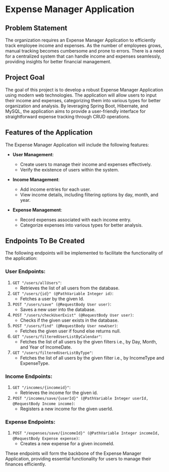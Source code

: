 # Expense Manager Application

## Problem Statement
The organization requires an Expense Manager Application to efficiently track employee income and expenses. As the number of employees grows, manual tracking becomes cumbersome and prone to errors. There is a need for a centralized system that can handle income and expenses seamlessly, providing insights for better financial management.

## Project Goal
The goal of this project is to develop a robust Expense Manager Application using modern web technologies. The application will allow users to input their income and expenses, categorizing them into various types for better organization and analysis. By leveraging Spring Boot, Hibernate, and MySQL, the application aims to provide a user-friendly interface for straightforward expense tracking through CRUD operations.

## Features of the Application
The Expense Manager Application will include the following features:

- **User Management**:
  - Create users to manage their income and expenses effectively.
  - Verify the existence of users within the system.

- **Income Management**:
  - Add income entries for each user.
  - View income details, including filtering options by day, month, and year.

- **Expense Management**:
  - Record expenses associated with each income entry.
  - Categorize expenses into various types for better analysis.

## Endpoints To Be Created
The following endpoints will be implemented to facilitate the functionality of the application:

### User Endpoints:
1. `GET "/users/allUsers"`:
   - Retrieves the list of all users from the database.
2. `GET "/users/{id}" (@PathVariable Integer id)`:
   - Fetches a user by the given Id.
3. `POST "/users/save" (@RequestBody User user)`:
   - Saves a new user into the database.
4. `POST "/users/checkUserExist" (@RequestBody User user)`:
   - Checks if the given user exists in the database.
5. `POST "/users/find" (@RequestBody User newUser)`:
   - Fetches the given user if found else returns null.
6. `GET "/users/filteredUserListByCalendar"`:
   - Fetches the list of all users by the given filters i.e., by Day, Month, and Year of IncomeDate.
7. `GET "/users/filteredUserListByType"`:
   - Fetches the list of all users by the given filter i.e., by IncomeType and ExpenseType.

### Income Endpoints:
1. `GET "/incomes/{incomeid}"`:
   - Retrieves the income for the given id.
2. `POST "/incomes/save/{userId}" (@PathVariable Integer userId, @RequestBody Income income)`:
   - Registers a new income for the given userId.

### Expense Endpoints:
1. `POST "/expenses/save/{incomeId}" (@PathVariable Integer incomeId, @RequestBody Expense expense)`:
   - Creates a new expense for a given incomeId.

These endpoints will form the backbone of the Expense Manager Application, providing essential functionality for users to manage their finances efficiently.
